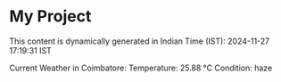 # My Project

This content is dynamically generated in Indian Time (IST): 2024-11-27 17:19:31 IST


Current Weather in Coimbatore:
Temperature: 25.88 °C
Condition: haze
